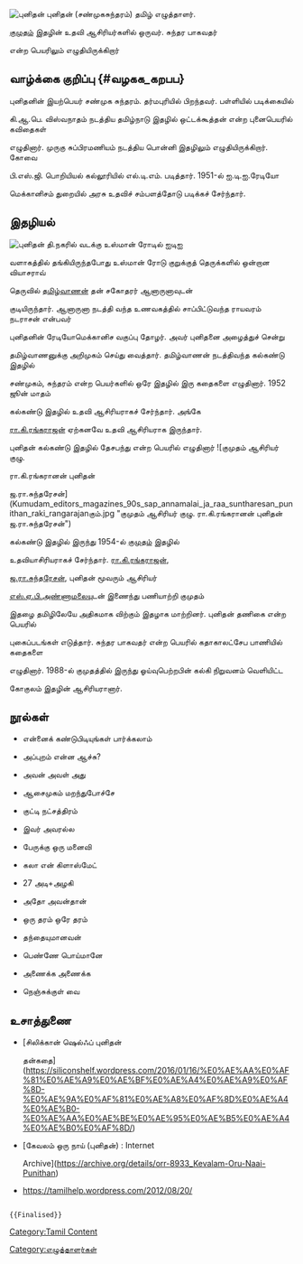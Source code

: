 ![புனிதன்](Punithan.jpg "புனிதன்") புனிதன் (சண்முகசுந்தரம்) தமிழ் எழுத்தாளர்.
[குமுதம்](குமுதம் "wikilink") இதழின் உதவி ஆசிரியர்களில் ஒருவர். சுந்தர பாகவதர்
என்ற பெயரிலும் எழுதியிருக்கிறார்

## வாழ்க்கை குறிப்பு {#வழகக_கறபப}

புனிதனின் இயற்பெயர் சண்முக சுந்தரம். தர்மபுரியில் பிறந்தவர். பள்ளியில் படிக்கையில்
கி.ஆ.பெ. விஸ்வநாதம் நடத்திய தமிழ்நாடு இதழில் ஒட்டக்கூத்தன் என்ற புனைபெயரில் கவிதைகள்
எழுதினார். முருகு சுப்பிரமணியம் நடத்திய பொன்னி இதழிலும் எழுதியிருக்கிறார். கோவை
பி.எஸ்.ஜி. பொறியியல் கல்லூரியில் எல்.டி.எம். படித்தார். 1951-ல் ஐ.டி.ஐ.ரேடியோ
மெக்கானிசம் துறையில் அரசு உதவிச் சம்பளத்தோடு படிக்கச் சேர்ந்தார்.

## இதழியல்

![புனிதன்](Punithan2.jpg "புனிதன்") தி.நகரில் வடக்கு உஸ்மான் ரோடில் ஐடிஐ
வளாகத்தில் தங்கியிருந்தபோது உஸ்மான் ரோடு குறுக்குத் தெருக்களில் ஒன்றான வியாசராவ்
தெருவில் [தமிழ்வாணன்](தமிழ்வாணன் "wikilink") தன் சகோதரர் ஆனாருனாவுடன்
குடியிருந்தார். ஆனாருனா நடத்தி வந்த உணவகத்தில் சாப்பிட்டுவந்த ராயவரம் நடராசன் என்பவர்
புனிதனின் ரேடியோமெக்கானிச வகுப்பு தோழர். அவர் புனிதனை அழைத்துச் சென்று
தமிழ்வாணனுக்கு அறிமுகம் செய்து வைத்தார். தமிழ்வாணன் நடத்திவந்த கல்கண்டு இதழில்
சண்முகம், சுந்தரம் என்ற பெயர்களில் ஒரே இதழில் இரு கதைகளை எழுதினார். 1952 ஜூன் மாதம்
கல்கண்டு இதழில் உதவி ஆசிரியராகச் சேர்ந்தார். அங்கே
[ரா.கி.ரங்கராஜன்](ரா.கி.ரங்கராஜன் "wikilink") ஏற்கனவே உதவி ஆசிரியராக இருந்தார்.
புனிதன் கல்கண்டு இதழில் தேசபந்து என்ற பெயரில் எழுதினார் ![குமுதம் ஆசிரியர் குழு.
ரா.கி.ரங்கரானன் புனிதன்
ஜ.ரா.சுந்தரேசன்](Kumudam_editors_magazines_90s_sap_annamalai_ja_raa_suntharesan_punithan_raki_rangarajanகும்.jpg "குமுதம் ஆசிரியர் குழு. ரா.கி.ரங்கரானன் புனிதன் ஜ.ரா.சுந்தரேசன்")
கல்கண்டு இதழில் இருந்து 1954-ல் [குமுதம்](குமுதம் "wikilink") இதழில்
உதவியாசிரியராகச் சேர்ந்தார். [ரா.கி.ரங்கராஜன்](ரா.கி.ரங்கராஜன் "wikilink"),
[ஜ.ரா.சுந்தரேசன்](ஜ.ரா.சுந்தரேசன் "wikilink"), புனிதன் மூவரும் ஆசிரியர்
[எஸ்.ஏ.பி.அண்ணாமலைய](எஸ்.ஏ.பி.அண்ணாமலை "wikilink")ுடன் இணைந்து பணியாற்றி குமுதம்
இதழை தமிழிலேயே அதிகமாக விற்கும் இதழாக மாற்றினர். புனிதன் தணிகை என்ற பெயரில்
புகைப்படங்கள் எடுத்தார். சுந்தர பாகவதர் என்ற பெயரில் கதாகாலட்சேப பாணியில் கதைகளை
எழுதினார். 1988-ல் குமுதத்தில் இருந்து ஓய்வுபெற்றபின் கல்கி நிறுவனம் வெளியிட்ட
கோகுலம் இதழின் ஆசிரியரானார்.

## நூல்கள்

-   என்னைக் கண்டுபிடியுங்கள் பார்க்கலாம்
-   அப்புறம் என்ன ஆச்சு?
-   அவன் அவள் அது
-   ஆசைமுகம் மறந்துபோச்சே
-   குட்டி நட்சத்திரம்
-   இவர் அவரல்ல
-   பேருக்கு ஒரு மனைவி
-   கலா என் கிளாஸ்மேட்
-   27 அடி+அழகி
-   அதோ அவன்தான்
-   ஒரு தரம் ஒரே தரம்
-   தந்தையுமானவன்
-   பெண்ணே பொய்மானே
-   அணைக்க அணைக்க
-   நெஞ்சுக்குள் வை

## உசாத்துணை

-   [சிலிக்கான் ஷெல்ஃப் புனிதன்
    தன்கதை](https://siliconshelf.wordpress.com/2016/01/16/%E0%AE%AA%E0%AF%81%E0%AE%A9%E0%AE%BF%E0%AE%A4%E0%AE%A9%E0%AF%8D-%E0%AE%9A%E0%AF%81%E0%AE%A8%E0%AF%8D%E0%AE%A4%E0%AE%B0-%E0%AE%AA%E0%AE%BE%E0%AE%95%E0%AE%B5%E0%AE%A4%E0%AE%B0%E0%AF%8D/)
-   [கேவலம் ஒரு நாய் (புனிதன்) : Internet
    Archive](https://archive.org/details/orr-8933_Kevalam-Oru-Naai-Punithan)
-   <https://tamilhelp.wordpress.com/2012/08/20/>

```{=mediawiki}
{{Finalised}}
```
[Category:Tamil Content](Category:Tamil_Content "wikilink")
[Category:எழுத்தாளர்கள்](Category:எழுத்தாளர்கள் "wikilink")

